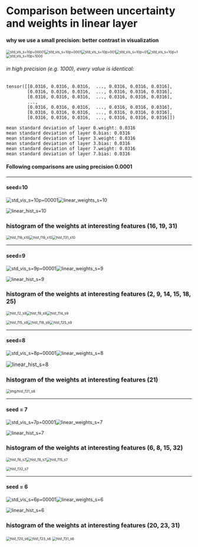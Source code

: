 # Comparison between uncertainty and weights in linear layer



#### why we use a small precision: better contrast in visualization

<img src="img/std_vis_s=10p=00001.png" alt="std_vis_s=10p=00001" style="zoom: 67%;" /><img src="img/std_vis_s=10p=0001.png" alt="std_vis_s=10p=0001" style="zoom:67%;" /><img src="img/std_vis_s=10p=001.png" alt="std_vis_s=10p=001" style="zoom:67%;" /><img src="img/std_vis_s=10p=01.png" alt="std_vis_s=10p=01" style="zoom:67%;" /><img src="img/std_vis_s=10p=1.png" alt="std_vis_s=10p=1" style="zoom:67%;" /><img src="img/std_vis_s=10p=1000.png" alt="std_vis_s=10p=1000" style="zoom:67%;" /> 

###### in high precision (e.g. 1000), every value is identical:

```
tensor([[0.0316, 0.0316, 0.0316,  ..., 0.0316, 0.0316, 0.0316],
        [0.0316, 0.0316, 0.0316,  ..., 0.0316, 0.0316, 0.0316],
        [0.0316, 0.0316, 0.0316,  ..., 0.0316, 0.0316, 0.0316],
        ...,
        [0.0316, 0.0316, 0.0316,  ..., 0.0316, 0.0316, 0.0316],
        [0.0316, 0.0316, 0.0316,  ..., 0.0316, 0.0316, 0.0316],
        [0.0316, 0.0316, 0.0316,  ..., 0.0316, 0.0316, 0.0316]])
```

```
mean standard deviation of layer 0.weight: 0.0316
mean standard deviation of layer 0.bias: 0.0316
mean standard deviation of layer 3.weight: 0.0316
mean standard deviation of layer 3.bias: 0.0316
mean standard deviation of layer 7.weight: 0.0316
mean standard deviation of layer 7.bias: 0.0316
```





#### Following comparisons are using precision 0.0001

------------------



####  seed=10

<img src="img/std_vis_s=10p=00001.png" alt="std_vis_s=10p=00001" style="zoom: 90%;" /><img src="img/linear_weights_s=10.png" alt="linear_weights_s=10" style="zoom:90%;" />



<img src="img/linear_hist_s=10.png" alt="linear_hist_s=10" style="zoom:90%;" />

### histogram of the weights at interesting features (16, 19, 31)

<img src="img/hist_f16_s10.png" alt="hist_f16_s10" style="zoom:67%;" /><img src="img/hist_f19_s10.png" alt="hist_f19_s10" style="zoom:67%;" /><img src="img/hist_f31_s10.png" alt="hist_f31_s10" style="zoom:67%;" />

--------------------------



#### seed=9

<img src="img/std_vis_s=9p=00001.png" alt="std_vis_s=9p=00001" style="zoom: 90%;" /><img src="img/linear_weights_s=9.png" alt="linear_weights_s=9" style="zoom:90%;" />



<img src="img/linear_hist_s=9.png" alt="linear_hist_s=9" style="zoom:90%;" />

### histogram of the weights at interesting features (2, 9, 14, 15, 18, 25)

<img src="img/hist_f2_s9.png" alt="hist_f2_s9" style="zoom:67%;" /><img src="img/hist_f9_s9.png" alt="hist_f9_s9" style="zoom:67%;" /><img src="img/hist_f14_s9.png" alt="hist_f14_s9" style="zoom:67%;" />



<img src="img/hist_f15_s9.png" alt="hist_f15_s9" style="zoom:67%;" /><img src="img/hist_f18_s9.png" alt="hist_f18_s9" style="zoom:67%;" /><img src="img/hist_f25_s9.png" alt="hist_f25_s9" style="zoom:67%;" />

-------------------



#### seed=8

<img src="img/std_vis_s=8p=00001.png" alt="std_vis_s=8p=00001" style="zoom: 90%;" /><img src="img/linear_weights_s=8.png" alt="linear_weights_s=8" style="zoom:90%;" />

![linear_hist_s=8](linear_hist_s=8.png)

### histogram of the weights at interesting features (21)

<img src="img/hist_f21_s8.png" alt="img/hist_f21_s8" style="zoom:67%;" />

--------------



#### seed = 7

<img src="img/std_vis_s=7p=00001.png" alt="std_vis_s=7p=00001" style="zoom:90%;" /><img src="img/linear_weights_s=7.png" alt="linear_weights_s=7" style="zoom:90%;" />

<img src="img/linear_hist_s=7.png" alt="linear_hist_s=7" style="zoom:90%;" />

### histogram of the weights at interesting features (6, 8, 15, 32)

<img src="img/hist_f6_s7.png" alt="hist_f6_s7" style="zoom:67%;" /><img src="img/hist_f8_s7.png" alt="hist_f8_s7" style="zoom:67%;" /><img src="img/hist_f15_s7.png" alt="hist_f15_s7" style="zoom:67%;" />

<img src="img/hist_f32_s7.png" alt="hist_f32_s7" style="zoom:67%;" />

-------------



#### seed = 6

<img src="img/std_vis_s=6p=00001.png" alt="std_vis_s=6p=00001" style="zoom: 90%;" /><img src="img/linear_weights_s=6.png" alt="linear_weights_s=6" style="zoom:90%;" />

<img src="img/linear_hist_s=6.png" alt="linear_hist_s=6" style="zoom:90%;" />

### histogram of the weights at interesting features (20, 23, 31)

<img src="img/hist_f20_s6.png" alt="hist_f20_s6" style="zoom:67%;" /><img src="img/hist_f23_s6.png" alt="hist_f23_s6" style="zoom:67%;" />
<img src="img/hist_f31_s6.png" alt="hist_f31_s6" style="zoom:67%;" />


